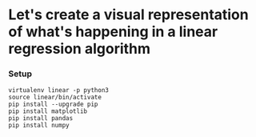 # Let's create a visual representation of what's happening in a linear regression algorithm

### Setup

```
virtualenv linear -p python3
source linear/bin/activate
pip install --upgrade pip
pip install matplotlib
pip install pandas
pip install numpy
```
